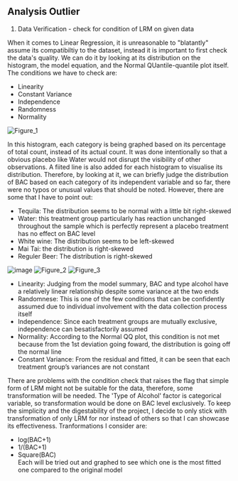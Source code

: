 ## Analysis Outlier 

1. Data Verification - check for condition of LRM on given data

When it comes to Linear Regression, it is unreasonable to "blatantly" assume its compatibiltiy to the dataset, instead it is important to first check the data's quality. We can do it by looking at its distribution on the histogram, the model equation, and the Normal QUantile-quantile plot itself. The conditions we have to check are: 
- Linearity
- Constant Variance
- Independence 
- Randomness
- Normality

![Figure_1](https://user-images.githubusercontent.com/108549500/198199350-85435984-b5fb-40d8-8946-73696a73b6b2.png)   

In this histogram, each category is being graphed based on its percentage of total count, instead of its actual count. It was done intentionally so that a obvious placebo  like Water would not disrupt the visibility of other observations. A fiited line is also added for each histogram to visualise its distribution. Therefore, by looking at it, we can briefly judge the distribution of BAC based on each category of its independent variable and so far, there were no typos or unusual values that should be noted. However, there are some that I have to point out:  
- Tequila: The distribution seems to be normal with a little bit right-skewed 
- Water: this treatment group particularly has reaction unchanged throughout the sample which is perfectly represent a placebo treatment
has no effect on BAC level 
- White wine: The distribution seems to be left-skewed 
- Mai Tai: the distribution is right-skewed 
- Reguler Beer: The distribution is right-skewed

![image](https://user-images.githubusercontent.com/108549500/198203043-796ea32a-d338-437d-a161-fa7ad737df4b.png)
![Figure_2](https://user-images.githubusercontent.com/108549500/198203368-800557c9-5748-4fa1-9e0e-f22389f2e39b.png)
![Figure_3](https://user-images.githubusercontent.com/108549500/198206205-c39c21b9-5621-432f-9978-7adfa6519c76.png)


- Linearity: Judging from the model summary, BAC and type alcohol have a relatively linear relationship despite some variance at the two ends
- Randomnese: This is one of the few conditions that can be confidently assumed due to individual involvement with the data collection process itself
- Independence: Since each treatment groups are mutually exclusive, independence can besatisfactorily assumed
- Normality: According to the Normal QQ plot, this condition is not met because from the 1st deviation going foward, the distribution is going off the normal line
- Constant Variance: From the residual and fitted, it can be seen that each treatment group’s variances are not constant

There are problems with the condition check that raises the flag that simple form of LRM might not be suitable for the data, therefore, some transformation will be needed. The 'Type of Alcohol' factor is categorical variable, so transformation would be done on BAC level exclusively. To keep the simplicity and the digestability of the project, I decide to only stick with transformation of only LRM for nor instead of others so that I can showcase its effectiveness. Tranformations I consider are: 
- log(BAC+1)
- 1/(BAC+1)
- Square(BAC)  
Each will be tried out and graphed to see which one is the most fitted one compared to the original model
